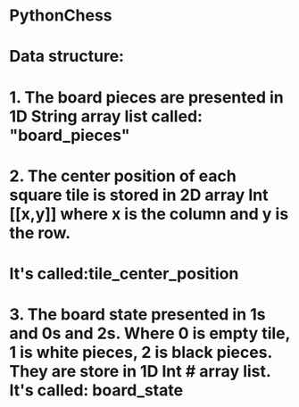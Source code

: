 # PythonChess

# Data structure:
#   1. The board pieces are presented in 1D String array list called: "board_pieces"
#
#   2. The center position of each square tile is stored in 2D array Int [[x,y]] where x is the column and y is the row.
# It's called:tile_center_position
#
#   3. The board state presented in 1s and 0s and 2s. Where 0 is empty tile, 1 is white pieces, 2 is black pieces. They are store in 1D Int # array list. It's called: board_state


# 
